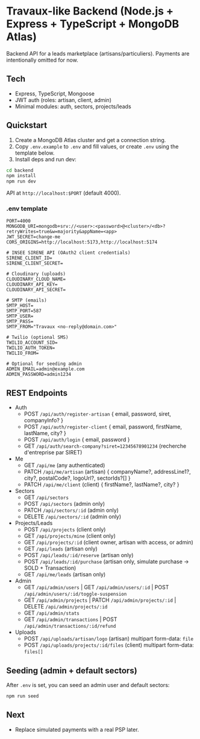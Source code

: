 # Travaux-like Backend (Node.js + Express + TypeScript + MongoDB Atlas)

Backend API for a leads marketplace (artisans/particuliers). Payments are intentionally omitted for now.

## Tech

- Express, TypeScript, Mongoose
- JWT auth (roles: artisan, client, admin)
- Minimal modules: auth, sectors, projects/leads

## Quickstart

1. Create a MongoDB Atlas cluster and get a connection string.
2. Copy `.env.example` to `.env` and fill values, or create `.env` using the template below.
3. Install deps and run dev:

```bash
cd backend
npm install
npm run dev
```

API at `http://localhost:$PORT` (default 4000).

### .env template

```
PORT=4000
MONGODB_URI=mongodb+srv://<user>:<password>@<cluster>/<db>?retryWrites=true&w=majority&appName=<app>
JWT_SECRET=change-me
CORS_ORIGINS=http://localhost:5173,http://localhost:5174

# INSEE SIRENE API (OAuth2 client credentials)
SIRENE_CLIENT_ID=
SIRENE_CLIENT_SECRET=

# Cloudinary (uploads)
CLOUDINARY_CLOUD_NAME=
CLOUDINARY_API_KEY=
CLOUDINARY_API_SECRET=

# SMTP (emails)
SMTP_HOST=
SMTP_PORT=587
SMTP_USER=
SMTP_PASS=
SMTP_FROM="Travaux <no-reply@domain.com>"

# Twilio (optional SMS)
TWILIO_ACCOUNT_SID=
TWILIO_AUTH_TOKEN=
TWILIO_FROM=

# Optional for seeding admin
ADMIN_EMAIL=admin@example.com
ADMIN_PASSWORD=admin1234
```

## REST Endpoints

- Auth
  - POST `/api/auth/register-artisan` { email, password, siret, companyInfo? }
  - POST `/api/auth/register-client` { email, password, firstName, lastName, city? }
  - POST `/api/auth/login` { email, password }
  - GET `/api/auth/search-company?siret=12345678901234` (recherche d'entreprise par SIRET)
- Me
  - GET `/api/me` (any authenticated)
  - PATCH `/api/me/artisan` (artisan) { companyName?, addressLine1?, city?, postalCode?, logoUrl?, sectorIds?[] }
  - PATCH `/api/me/client` (client) { firstName?, lastName?, city? }
- Sectors
  - GET `/api/sectors`
  - POST `/api/sectors` (admin only)
  - PATCH `/api/sectors/:id` (admin only)
  - DELETE `/api/sectors/:id` (admin only)
- Projects/Leads
  - POST `/api/projects` (client only)
  - GET `/api/projects/mine` (client only)
  - GET `/api/projects/:id` (client owner, artisan with access, or admin)
  - GET `/api/leads` (artisan only)
  - POST `/api/leads/:id/reserve` (artisan only)
  - POST `/api/leads/:id/purchase` (artisan only, simulate purchase -> SOLD + Transaction)
  - GET `/api/me/leads` (artisan only)
- Admin
  - GET `/api/admin/users` | GET `/api/admin/users/:id` | POST `/api/admin/users/:id/toggle-suspension`
  - GET `/api/admin/projects` | PATCH `/api/admin/projects/:id` | DELETE `/api/admin/projects/:id`
  - GET `/api/admin/stats`
  - GET `/api/admin/transactions` | POST `/api/admin/transactions/:id/refund`
- Uploads
  - POST `/api/uploads/artisan/logo` (artisan) multipart form-data: `file`
  - POST `/api/uploads/projects/:id/files` (client) multipart form-data: `files[]`

## Seeding (admin + default sectors)

After `.env` is set, you can seed an admin user and default sectors:

```bash
npm run seed
```

## Next

- Replace simulated payments with a real PSP later.
